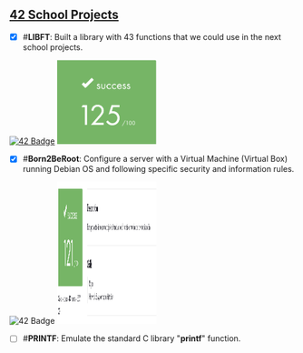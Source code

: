 ## <u>42 School Projects</u>

- [X] #**LIBFT**: Built a library with 43 functions that we could use in the next school projects.

<a href="https://github.com/arlotetxu/LibFt">![42 Badge](https://github.com/arlotetxu/42_Badges/blob/main/libft_bonus.webp)</a> <img src="libft/libft_mark.png" alt="Logo" width="175"/>

- [X] #**Born2BeRoot**: Configure a server with a Virtual Machine (Virtual Box) running Debian OS and following specific security and information rules.

![42 Badge](https://github.com/arlotetxu/42_Badges/blob/main/born2beroot_bonus.webp)</a> <img src="born2beroot/born2beroot_mark.png" alt="Logo" width="175" height="250"/>

- [ ] #**PRINTF**: Emulate the standard C library "**printf**" function.
